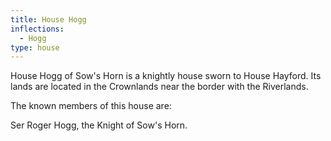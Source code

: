 ```yaml
---
title: House Hogg
inflections:
  - Hogg
type: house
---
```


House Hogg of Sow's Horn is a knightly house sworn to House Hayford. Its lands are located in the Crownlands near the border with the Riverlands.

The known members of this house are:

Ser Roger Hogg, the Knight of Sow's Horn.


